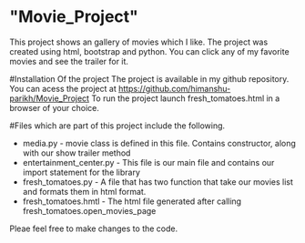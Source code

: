 # "Movie_Project"
This project shows an gallery of movies which I like. The project was created using html, bootstrap and python.
You can click any of my favorite movies and see the trailer for it.

#Installation Of the project
The project is available in my github repository.
You can acess the project at https://github.com/himanshu-parikh/Movie_Project
To run the project launch fresh_tomatoes.html in a browser of your choice.

#Files which are part of this project include the following.
* media.py - movie class is defined in this file. Contains constructor, along with our show trailer method  
* entertainment_center.py - This file is our main file and contains our import statement for the library  
* fresh_tomatoes.py - A file that has two function that take our movies list and formats them in html format.  
* fresh_tomatoes.hmtl - The html file generated after calling fresh_tomatoes.open_movies_page  

Pleae feel free to make changes to the code.
